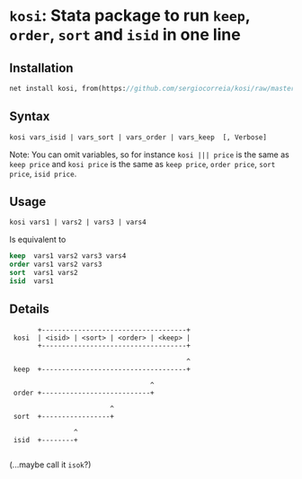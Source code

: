 # `kosi`: Stata package to run `keep`, `order`, `sort` and `isid` in one line


## Installation

```stata
net install kosi, from(https://github.com/sergiocorreia/kosi/raw/master/)
```


## Syntax

```stata
kosi vars_isid | vars_sort | vars_order | vars_keep  [, Verbose]
```

Note: You can omit variables, so for instance `kosi ||| price` is the same as `keep price` and `kosi price` is the same as `keep price`, `order price`, `sort price`, `isid price`.


## Usage

```stata
kosi vars1 | vars2 | vars3 | vars4
```

Is equivalent to

```stata
keep  vars1 vars2 vars3 vars4
order vars1 vars2 vars3
sort  vars1 vars2
isid  vars1
```

## Details

```
       +------------------------------------+
 kosi  | <isid> | <sort> | <order> | <keep> |
       +------------------------------------+

                                            ^
 keep  +------------------------------------+

                                   ^
 order +---------------------------+

                         ^
 sort  +-----------------+

                ^
 isid  +--------+
 
 ```

 (...maybe call it `isok`?)